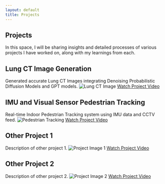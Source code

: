 ```yaml
---
layout: default
title: Projects
---
```

## Projects
In this space, I will be sharing insights and detailed processes of various projects I have worked on, along with my learnings from each.

## Lung CT Image Generation
Generated accurate Lung CT Images integrating Denoising Probabilistic Diffusion Models and GPT models.
![Lung CT Image](path/to/lung-ct-image.jpg)
[Watch Project Video](https://www.youtube.com/watch?v=example)

## IMU and Visual Sensor Pedestrian Tracking
Real-time Indoor Pedestrian Tracking system using IMU data and CCTV feed.
![Pedestrian Tracking](path/to/pedestrian-tracking.jpg)
[Watch Project Video](https://www.youtube.com/watch?v=example)

## Other Project 1
Description of other project 1.
![Project Image 1](path/to/project-image1.jpg)
[Watch Project Video](https://www.youtube.com/watch?v=example)

## Other Project 2
Description of other project 2.
![Project Image 2](path/to/project-image2.jpg)
[Watch Project Video](https://www.youtube.com/watch?v=example)
